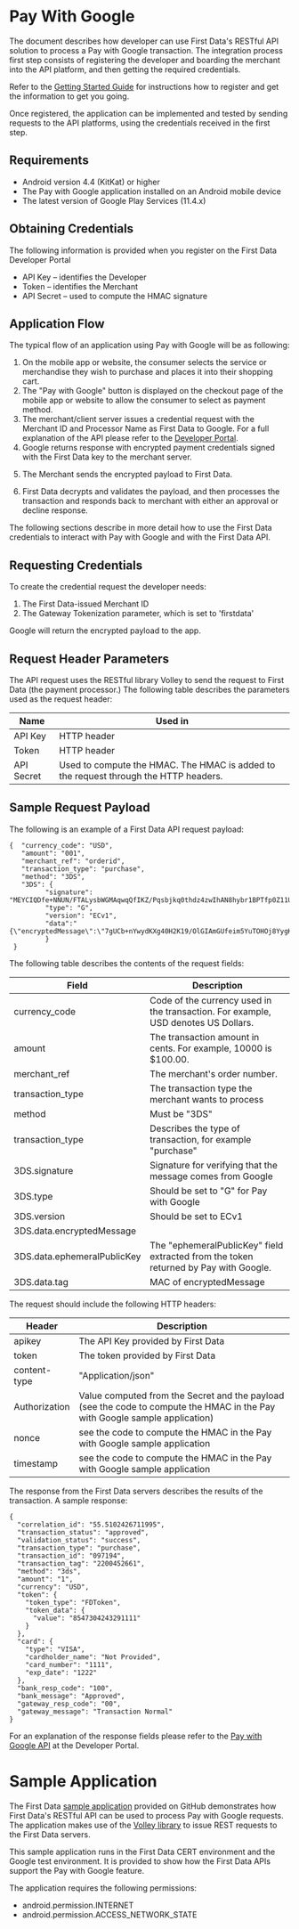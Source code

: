 # Pay With Google
The document describes how developer can use First Data's RESTful API solution to process a Pay with Google  transaction.
The integration process first step consists of registering the developer and boarding the merchant into the API platform, and then getting the required credentials.

Refer to the [Getting Started Guide](https://github.com/payeezy/get_started_with_payeezy/blob/master/get_started_with_payeezy042015.pdf) for instructions how to register and get the information to get you going.

Once registered, the application can be implemented and tested by sending requests to the API platforms, using the credentials received in the first step.

## Requirements

- Android version 4.4 (KitKat) or higher
- The Pay with Google application installed on an Android mobile device
- The latest version of Google Play Services (11.4.x)

## Obtaining Credentials
The following information is provided when you register on the First Data Developer Portal
- API Key – identifies the Developer
- Token – identifies the Merchant
- API Secret – used to compute the HMAC signature

## Application Flow
The typical flow of an application using Pay with Google will be as following:
1. On the mobile app or website, the consumer selects the service or merchandise they wish to purchase and places it into their shopping cart. 
2. The "Pay with Google" button is displayed on the checkout page of the mobile app or website to allow the consumer to select as payment method.
3. The merchant/client server issues a credential request with the Merchant ID and Processor Name as First Data to Google.
For a full explanation of the API please refer to the [Developer Portal](https://developer.payeezy.com/payeezy-api/apis/post/transactions-17).
4. Google returns response with encrypted payment credentials signed with the First Data key to the merchant server.</p>
5. The Merchant sends the encrypted payload to First Data.</p>
6. First Data decrypts and validates the payload,  and then processes the transaction and responds back to merchant with either an approval or decline response.

The following sections describe in more detail how to use the First Data credentials to interact with Pay with Google and with the First Data API.

## Requesting Credentials
To create the credential request the developer needs:

1. The First Data-issued Merchant ID
2. The Gateway Tokenization parameter, which is set to 'firstdata'

Google will return the encrypted payload to the app.

## Request Header Parameters
The API request uses the RESTful library Volley to send the request to First Data (the payment processor.) The following table describes the parameters used as the request header:

| Name | Used in |
|------|---------|
| API Key | HTTP header |
| Token | HTTP header |
| API Secret | Used to compute the HMAC. The HMAC is added to the request through the HTTP headers.|

## Sample Request Payload
The following is an example of a First Data API request payload:

```
{  "currency_code": "USD",  
   "amount": "001",  
   "merchant_ref": "orderid",  
   "transaction_type": "purchase",  
   "method": "3DS",  
   "3DS": {    
         "signature": "MEYCIQDfe+NNUN/FTALysbWGMAqwqQfIKZ/Pqsbjkq0thdz4zwIhAN8hybr1BPTfp0Z11UXWSXDffpM0mnbQ/MCrsQaOXgQ6",    
         "type": "G",    
         "version": "ECv1",
         "data":"{\"encryptedMessage\":\"7gUCb+nYwydKXg40H2K19/OlGIAmGUfeim5YuTOHOj8YygKpQuRbueqrtoT2V39dTBd+0eq9tqLkPit9mksGM6IwAZkbhMeuHoFFNevpRHP+9QHwYcMadsKgYv4tdHnEd3zOq8zSc63KC2FudKcHXHeiL8MwRAMSMSdOiEBJjg3ZdFS2K6HnVxuZZah1HK/w2FIIsInutS1ItPyDxm+wvmDd6ahvERsJQdUitK6S5KQ2UC4kBhdhJX6dosBybbSk89ux7hxbBYWdiCU8ARCYsFQ237YXMasajg3woWkzYxKOlqTtpm4YVoH327lwkXBgwo0CL6BTfOH3tylZLw59+XytpEEIVZdvIibpo+mm4odw/eBdFuxazlC20XaSfIOP620tyTE8lh8Qf28Aea/CNyvYXOgfDURiTEed1KlRIATKkBIwrOwsB//gmiNcuOKcEFO3jNsSlg\\u003d\\u003d\",\"ephemeralPublicKey\":\"BCzn9AukQpQXQYUax5nh4e5dl8D8az1T0XpWHd/6PssLIRq7SpWEiuO/Sr5WSPhf4SD15EtmF6zhnjD1MwciqJA\\u003d\",\"tag\":\"oL67zq3qfISY0TRp5vW7CVNPZlL3bYmV8bcIa1n6SDM\\u003d\"}"  
         }
 }
```

The following table describes the contents of the request fields:

| Field | Description |
| ----- | ----------- |
| currency_code | Code of the currency used in the transaction. For example, USD denotes US Dollars. |
| amount | The transaction amount in cents. For example, 10000 is $100.00. |
| merchant_ref | The merchant's order number. |
| transaction_type | The transaction type the merchant wants to process |
| method | Must be "3DS" |
| transaction_type | Describes the type of transaction, for example "purchase" |
| 3DS.signature | Signature for verifying that the message comes from Google |
| 3DS.type | Should be set to "G" for Pay with Google | 
| 3DS.version | Should be set to ECv1 |
| 3DS.data.encryptedMessage | | 
| 3DS.data.ephemeralPublicKey | The "ephemeralPublicKey" field extracted from the token returned by Pay with Google. |
| 3DS.data.tag | MAC of encryptedMessage |

The request should include the following HTTP headers:</p>

| Header | Description |
| ------ | ----------- |
| apikey | The API Key provided by First Data |
| token | The token provided by First Data |
| content-type | "Application/json" |
| Authorization | Value computed from the Secret and the payload (see the code to compute the HMAC in the Pay with Google sample application) |
| nonce | see the code to compute the HMAC in the Pay with Google sample application |
| timestamp | see the code to compute the HMAC in the Pay with Google sample application |

The response from the First Data servers describes the results of the transaction. A sample response:</p>

```
{
  "correlation_id": "55.5102426711995",
  "transaction_status": "approved",
  "validation_status": "success",
  "transaction_type": "purchase",
  "transaction_id": "097194",
  "transaction_tag": "2200452661",
  "method": "3ds",
  "amount": "1",
  "currency": "USD",
  "token": {
    "token_type": "FDToken",
    "token_data": {
      "value": "8547304243291111"
    }
  },
  "card": {
    "type": "VISA",
    "cardholder_name": "Not Provided",
    "card_number": "1111",
    "exp_date": "1222"
  },
  "bank_resp_code": "100",
  "bank_message": "Approved",
  "gateway_resp_code": "00",
  "gateway_message": "Transaction Normal"
}
``` 

For an explanation of the response fields please refer to the [Pay with Google API](https://developer.payeezy.com/payeezy-api/apis/post/transactions-17) at the Developer Portal.</p>

# Sample Application 
The First Data <a href="https://github.com/payeezy/pay_with_google/tree/master/sdk">sample application</a> provided on GitHub demonstrates how First Data's RESTful API can be used to process Pay with Google requests. The application makes use of the <a href="http://developer.android.com/training/volley/index.html" rel="nofollow">Volley library</a> to issue REST requests to the First Data servers.

This sample application runs in the First Data CERT environment and the Google test environment. It is provided to show how the First Data APIs support the Pay with Google feature. 

The application requires the following permissions:

- android.permission.INTERNET
- android.permission.ACCESS_NETWORK_STATE





  
